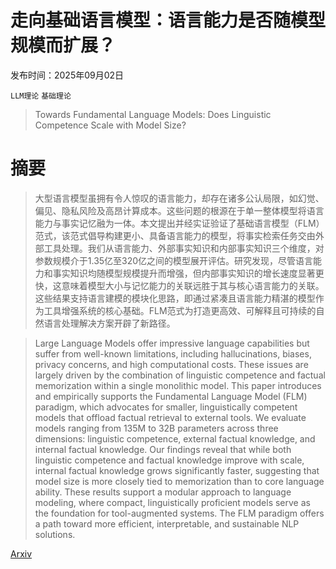 # 走向基础语言模型：语言能力是否随模型规模而扩展？

发布时间：2025年09月02日

`LLM理论` `基础理论`

> Towards Fundamental Language Models: Does Linguistic Competence Scale with Model Size?

# 摘要

> 大型语言模型虽拥有令人惊叹的语言能力，却存在诸多公认局限，如幻觉、偏见、隐私风险及高昂计算成本。这些问题的根源在于单一整体模型将语言能力与事实记忆融为一体。本文提出并经实证验证了基础语言模型（FLM）范式，该范式倡导构建更小、具备语言能力的模型，将事实检索任务交由外部工具处理。我们从语言能力、外部事实知识和内部事实知识三个维度，对参数规模介于1.35亿至320亿之间的模型展开评估。研究发现，尽管语言能力和事实知识均随模型规模提升而增强，但内部事实知识的增长速度显著更快，这意味着模型大小与记忆能力的关联远胜于其与核心语言能力的关联。这些结果支持语言建模的模块化思路，即通过紧凑且语言能力精湛的模型作为工具增强系统的核心基础。FLM范式为打造更高效、可解释且可持续的自然语言处理解决方案开辟了新路径。

> Large Language Models offer impressive language capabilities but suffer from well-known limitations, including hallucinations, biases, privacy concerns, and high computational costs. These issues are largely driven by the combination of linguistic competence and factual memorization within a single monolithic model. This paper introduces and empirically supports the Fundamental Language Model (FLM) paradigm, which advocates for smaller, linguistically competent models that offload factual retrieval to external tools. We evaluate models ranging from 135M to 32B parameters across three dimensions: linguistic competence, external factual knowledge, and internal factual knowledge. Our findings reveal that while both linguistic competence and factual knowledge improve with scale, internal factual knowledge grows significantly faster, suggesting that model size is more closely tied to memorization than to core language ability. These results support a modular approach to language modeling, where compact, linguistically proficient models serve as the foundation for tool-augmented systems. The FLM paradigm offers a path toward more efficient, interpretable, and sustainable NLP solutions.

[Arxiv](https://arxiv.org/abs/2509.02225)